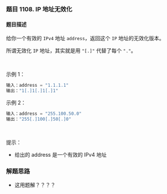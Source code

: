 ### 题目 1108. IP 地址无效化
#### 题目描述
给你一个有效的 `IPv4` 地址 `address`，返回这个 `IP` 地址的无效化版本。

所谓无效化 `IP` 地址，其实就是用 `"[.]"` 代替了每个 `"."`。

 

示例 1：

```js
输入：address = "1.1.1.1"
输出："1[.]1[.]1[.]1"
```
示例 2：

```js
输入：address = "255.100.50.0"
输出："255[.]100[.]50[.]0"
```
 

提示：

- 给出的 address 是一个有效的 IPv4 地址

### 解题思路
- 这用题解？？？？